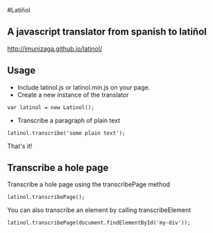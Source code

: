 #Latiñol

## A javascript translator from spanish to latiñol

http://imunizaga.github.io/latinol/

## Usage

* Include latinol.js or latinol.min.js on your page.
* Create a new instance of the translator 

```
var latinol = new Latinol();
```

* Transcribe a paragraph of plain text

```
latinol.transcribe('some plain text');
```

That's it!

## Transcribe a hole page

Transcribe a hole page using the transcribePage method

```
latinol.transcribePage();
```

You can also transcribe an element by calling transcribeElement

```
latinol.transcribePage(document.findElementById('my-div'));
```
